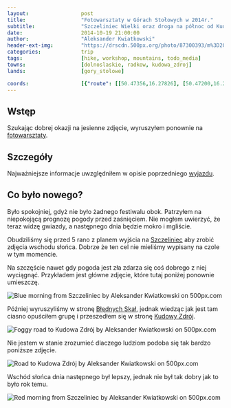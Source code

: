 ```yaml
---
layout:                 post
title:                  "Fotowarsztaty w Górach Stołowych w 2014r."
subtitle:               "Szczeliniec Wielki oraz droga na północ od Kudowy Zdrój"
date:                   2014-10-19 21:00:00
author:                 "Aleksander Kwiatkowski"
header-ext-img:         "https://drscdn.500px.org/photo/87300393/m%3D2048/9293889b89d2e64faed85e0fbf303dbd"
categories:             trip
tags:                   [hike, workshop, mountains, todo_media]
towns:                  [dolnoslaskie, radkow, kudowa_zdroj]
lands:                  [gory_stolowe]

coords:                 [{"route": [[50.47356,16.27826], [50.47200,16.27037], [50.47424,16.26346], [50.47206,16.27037], [50.46545,16.27075], [50.46108,16.26187], [50.46375,16.25560], [50.45430,16.25127]], "type": "hike"}]
---
```


[fotowarsztaty]:                http://fotowarsztaty.com/tematy/item/4-sudeckie-fotowarsztaty-na-koncu-swiata

[wiki-gory-stolowe]:            https://pl.wikipedia.org/wiki/G%C3%B3ry_Sto%C5%82owe
[wiki-szczeliniec]:             https://pl.wikipedia.org/wiki/Szczeliniec_Wielki
[wiki-bledne-skaly]:            https://pl.wikipedia.org/wiki/B%C5%82%C4%99dne_Ska%C5%82y
[wiki-kudowa]:                  https://pl.wikipedia.org/wiki/Kudowa-Zdr%C3%B3j

Wstęp
-----

Szukając dobrej okazji na jesienne zdjęcie, wyruszyłem ponownie na [fotowarsztaty][fotowarsztaty].

Szczegóły
---------

Najważniejsze informacje uwzględniłem w opisie poprzedniego [wyjazdu](/trip/2013/10/19/fotowarsztaty-w-gorach-stolowych/).

Co było nowego?
---------------

Było spokojniej, gdyż nie było żadnego festiwalu obok. Patrzyłem na niepokojącą
prognozę pogody przed zaśnięciem. Nie mogłem uwierzyć, że teraz widzę gwiazdy, a
następnego dnia będzie mokro i mgliście.

Obudziliśmy się przed 5 rano z planem wyjścia na [Szczeliniec][wiki-szczeliniec]
aby zrobić zdjęcia wschodu słońca. Dobrze że ten cel nie mieliśmy wypisany na czole
w tym momencie.

Na szczęście nawet gdy pogoda jest zła zdarza się coś dobrego z niej wyciągnąć. Przykładem jest
główne zdjęcie, które tutaj poniżej ponownie umieszczę.

<div class='pixels-photo'>
  <p>
    <img src='https://drscdn.500px.org/photo/87300393/m%3D900/37ec453fe2dd9e7df53b332af37574a9' alt='Blue morning from Szczeliniec by Aleksander Kwiatkowski on 500px.com'>
  </p>
  <a href='https://500px.com/photo/87300393/blue-morning-from-szczeliniec-by-aleksander-kwiatkowski' alt='Blue morning from Szczeliniec by Aleksander Kwiatkowski on 500px.com'></a>
</div>
<script type='text/javascript' src='https://500px.com/embed.js'></script>

Później wyruszyliśmy w stronę [Błędnych Skał][wiki-bledne-skaly], jednak wiedząc
jak jest tam ciasno opuściłem grupę i przeszedłem się w stronę
[Kudowy Zdrój][wiki-kudowa].

<div class='pixels-photo'>
  <p>
    <img src='https://drscdn.500px.org/photo/92762559/m%3D900/317ef3d339362f428c241d280ae44c20' alt='Foggy road to Kudowa Zdrój by Aleksander Kwiatkowski on 500px.com'>
  </p>
  <a href='https://500px.com/photo/92762559/foggy-road-to-kudowa-zdr%C3%B3j-by-aleksander-kwiatkowski' alt='Foggy road to Kudowa Zdrój by Aleksander Kwiatkowski on 500px.com'></a>
</div>
<script type='text/javascript' src='https://500px.com/embed.js'></script>

Nie jestem w stanie zrozumieć dlaczego ludziom podoba się tak bardzo poniższe zdjęcie.

<div class='pixels-photo'>
  <p>
    <img src='https://drscdn.500px.org/photo/89280683/m%3D900/469c53ce91e052a648a3f888f6e9c205' alt='Road to Kudowa Zdrój by Aleksander Kwiatkowski on 500px.com'>
  </p>
  <a href='https://500px.com/photo/89280683/road-to-kudowa-zdr%C3%B3j-by-aleksander-kwiatkowski' alt='Road to Kudowa Zdrój by Aleksander Kwiatkowski on 500px.com'></a>
</div>
<script type='text/javascript' src='https://500px.com/embed.js'></script>

Wschód słońca dnia następnego był lepszy, jednak nie był tak dobry jak to było
rok temu.

<div class='pixels-photo'>
  <p>
    <img src='https://drscdn.500px.org/photo/87110351/m%3D900/5a548a12e32cb44c79e16c22458805b1' alt='Red morning from Szczeliniec by Aleksander Kwiatkowski on 500px.com'>
  </p>
  <a href='https://500px.com/photo/87110351/red-morning-from-szczeliniec-by-aleksander-kwiatkowski' alt='Red morning from Szczeliniec by Aleksander Kwiatkowski on 500px.com'></a>
</div>
<script type='text/javascript' src='https://500px.com/embed.js'></script>
